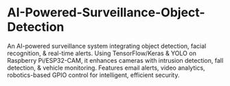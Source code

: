 # AI-Powered-Surveillance-Object-Detection
An AI-powered surveillance system integrating object detection, facial recognition, &amp; real-time alerts. Using TensorFlow/Keras &amp; YOLO on Raspberry Pi/ESP32-CAM, it enhances cameras with intrusion detection, fall detection, &amp; vehicle monitoring. Features email alerts, video analytics,  robotics-based GPIO control for intelligent, efficient security.
